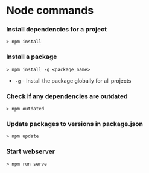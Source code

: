 # Node commands

### Install dependencies for a project

```
> npm install
```

### Install a package

```
> npm install -g <package_name>
```

- `-g` - Install the package globally for all projects

### Check if any dependencies are outdated

```
> npm outdated
```

### Update packages to versions in package.json

```
> npm update
```

### Start webserver

```
> npm run serve
```

